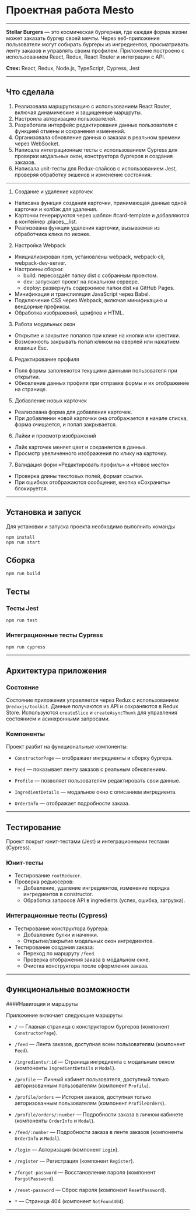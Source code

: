 # Проектная работа Mesto

---

**Stellar Burgers** — это космическая бургерная, где каждая форма жизни может заказать бургер своей мечты. Через веб-приложение пользователи могут собирать бургеры из ингредиентов, просматривать ленту заказов и управлять своим профилем. Приложение построено с использованием React, Redux, React Router и интеграции с API.

**Стек:** React, Redux, Node.js, TypeScript, Cypress, Jest

---

## Что сделала

1. Реализовала маршрутизацию с использованием React Router, включая динамические и защищенные маршруты.
2. Настроила авторизацию пользователей.
3. Разработала интерфейс редактирования данных пользователя с функцией отмены и сохранения изменений.
4. Организовала обновление данных о заказах в реальном времени через WebSocket.
5. Написала интеграционные тесты с использованием Cypress для проверки модальных окон, конструктора бургеров и создания заказов.
6. Написала unit-тесты для Redux-слайсов с использованием Jest, проверяя обработку экшенов и изменение состояния.

---

1. Создание и удаление карточек

- Написана функция создания карточки, принимающая данные одной карточки и колбэк для удаления.
- Карточки генерируются через шаблон #card-template и добавляются в контейнер .places\_\_list.
- Реализована функция удаления карточки, вызываемая из обработчика клика по иконке.

2. Настройка Webpack

- Инициализирован npm, установлены webpack, webpack-cli, webpack-dev-server.
- Настроены сборки:
  - build: пересоздаёт папку dist с собранным проектом.
  - dev: запускает проект на локальном сервере.
  - deploy: развернуть содержимое папки dist на GitHub Pages.
- Минификация и транспиляция JavaScript через Babel.
- Подключение CSS через Webpack, включая минификацию и вендорные префиксы.
- Обработка изображений, шрифтов и HTML.

3. Работа модальных окон

- Открытие и закрытие попапов при клике на кнопки или крестики.
- Возможность закрывать попап кликом на оверлей или нажатием клавиши Esc.

4. Редактирование профиля

- Поля формы заполняются текущими данными пользователя при открытии.
- Обновление данных профиля при отправке формы и их отображение на странице.

5. Добавление новых карточек

- Реализована форма для добавления карточек.
- При добавлении новой карточки она отображается в начале списка, форма очищается, и попап закрывается.

6. Лайки и просмотр изображений

- Лайк карточек меняет цвет и сохраняется в данных.
- Просмотр увеличенного изображения по клику на карточку.

7. Валидация форм «Редактировать профиль» и «Новое место»

- Проверка длины текстовых полей, формат ссылки.
- При ошибках отображаются сообщения, кнопка «Сохранить» блокируется.

---

## Установка и запуск

Для установки и запуска проекта необходимо выполнить команды

```
npm install
npm run start
```

## Сборка

```
npm run build
```

## Тесты

### Тесты Jest

```
npm run test
```

### Интеграционные тесты Cypress

```
npm run cypress
```

---

## Архитектура приложения

### Состояние

Состояние приложения управляется через Redux с использованием `@reduxjs/toolkit`. Данные получаются из API и сохраняются в Redux Store. Используются `createSlice` и `createAsyncThunk` для управления состоянием и асинхронными запросами.

### Компоненты

Проект разбит на функциональные компоненты:

- `ConstructorPage` — отображает ингредиенты и сборку бургера.

- `Feed` — показывает ленту заказов с реальным обновлением.

- `Profile` — позволяет пользователям редактировать свои данные.

- `IngredientDetails` — модальное окно с описанием ингредиента.

- `OrderInfo` — отображает подробности заказа.

---

## Тестирование

Проект покрыт юнит-тестами (Jest) и интеграционными тестами (Cypress).

### Юнит-тесты

- Тестирование `rootReducer`.
- Проверка редьюсеров:
  - Добавление, удаление ингредиентов, изменение порядка ингредиентов в constructor.
  - Обработка запросов API в ingredients (успех, ошибка, загрузка).

### Интеграционные тесты (Cypress)

- Тестирование конструктора бургера:
  - Добавление булки и начинки.
  - Открытие/закрытие модальных окон ингредиентов.
- Тестирование создания заказа:
  - Переход по маршруту `/feed`.
  - Проверка отображения заказа в модальном окне.
  - Очистка конструктора после оформления заказа.

---

## Функциональные возможности

####Навигация и маршруты

Приложение включает следующие маршруты:

- `/` — Главная страница с конструктором бургеров (компонент `ConstructorPage`).

- `/feed` — Лента заказов, доступная всем пользователям (компонент `Feed`).

- `/ingredients/:id` — Страница ингредиента с модальным окном (компоненты `IngredientDetails` и `Modal`).

- `/profile` — Личный кабинет пользователя, доступный только авторизованным пользователям (компонент `Profile`).

- `/profile/orders` — История заказов, доступная только авторизованным пользователям (компонент `ProfileOrders`).

- `/profile/orders/:number` — Подробности заказа в личном кабинете (компоненты `OrderInfo` и `Modal`).

- `/feed/:number` — Подробности заказа в ленте заказов (компоненты `OrderInfo` и `Modal`).

- `/login` — Авторизация (компонент `Login`).

- `/register` — Регистрация (компонент `Register`).

- `/forgot-password` — Восстановление пароля (компонент `ForgotPassword`).

- `/reset-password` — Сброс пароля (компонент `ResetPassword`).

- `*` — Страница 404 (компонент `NotFound404`).

---

